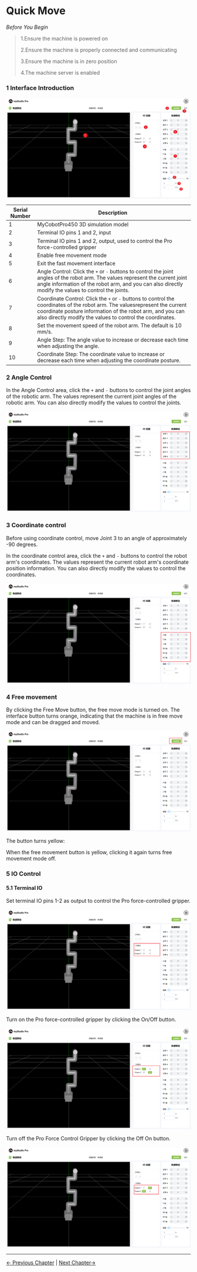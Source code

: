 # Quick Move

*Before You Begin*

> 1.Ensure the machine is powered on
> 
> 2.Ensure the machine is properly connected and communicating
> 
> 3.Ensure the machine is in zero position
> 
> 4.The machine server is enabled

### 1 Interface Introduction

<img src="../../../resources/3-FunctionsAndApplications/5.myBlockly/quickmove/introduce.png" />

| Serial Number | **Description**                                                     |
| ---- | ------------------------------------------------------------ |
| 1 | MyCobotPro450 3D simulation model |
| 2 | Terminal IO pins 1 and 2, input |
| 3 | Terminal IO pins 1 and 2, output, used to control the Pro force-controlled gripper |
| 4 | Enable free movement mode |
| 5 | Exit the fast movement interface |
| 6 | Angle Control: Click the `+` or `-` buttons to control the joint angles of the robot arm. The values ​​represent the current joint angle information of the robot arm, and you can also directly modify the values ​​to control the joints. |
| 7 | Coordinate Control: Click the `+` or `-` buttons to control the coordinates of the robot arm. The values ​​represent the current coordinate posture information of the robot arm, and you can also directly modify the values ​​to control the coordinates. |
| 8 | Set the movement speed of the robot arm. The default is 10 mm/s. |
| 9 | Angle Step: The angle value to increase or decrease each time when adjusting the angle. |
| 10 | Coordinate Step: The coordinate value to increase or decrease each time when adjusting the coordinate posture.
### 2 Angle Control
In the Angle Control area, click the `+` and `-` buttons to control the joint angles of the robotic arm. The values ​​represent the current joint angles of the robotic arm. You can also directly modify the values ​​to control the joints.

<img src="../../../resources/3-FunctionsAndApplications/5.myBlockly/quickmove/angle.png" />

### 3 Coordinate control
Before using coordinate control, move Joint 3 to an angle of approximately -90 degrees.

In the coordinate control area, click the `+` and `-` buttons to control the robot arm's coordinates. The values ​​represent the current robot arm's coordinate position information. You can also directly modify the values ​​to control the coordinates.

<img src="../../../resources/3-FunctionsAndApplications/5.myBlockly/quickmove/coords.png" />

### 4 Free movement

By clicking the Free Move button, the free move mode is turned on. The interface button turns orange, indicating that the machine is in free move mode and can be dragged and moved.

<img src="../../../resources/3-FunctionsAndApplications/5.myBlockly/quickmove/freemove.png" />

The button turns yellow:

When the free movement button is yellow, clicking it again turns free movement mode off.

### 5 IO Control

#### 5.1 Terminal IO

Set terminal IO pins 1-2 as output to control the Pro force-controlled gripper.

<img src="../../../resources/3-FunctionsAndApplications/5.myBlockly/quickmove/end-io1.png" />

Turn on the Pro force-controlled gripper by clicking the On/Off button.

<img src="../../../resources/3-FunctionsAndApplications/5.myBlockly/quickmove/end-io2.png" />

Turn off the Pro Force Control Gripper by clicking the Off On button.

<img src="../../../resources/3-FunctionsAndApplications/5.myBlockly/quickmove/end-io3.png" />

---

[← Previous Chapter](../5.5-blockly/5.5.10-gripperUse.md) | [Next Chapter→](../5.7-firmware/5.7.1-firmware_main.md)